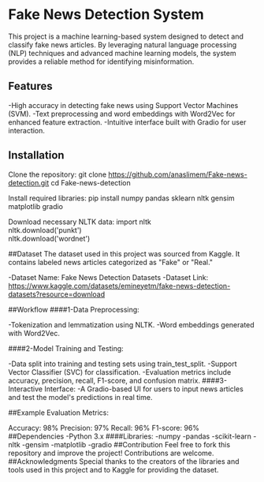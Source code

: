 # Fake News Detection System
This project is a machine learning-based system designed to detect and classify fake news articles. By leveraging natural language processing (NLP) techniques and advanced machine learning models, the system provides a reliable method for identifying misinformation.
## Features
-High accuracy in detecting fake news using Support Vector Machines (SVM).
-Text preprocessing and word embeddings with Word2Vec for enhanced feature extraction.
-Intuitive interface built with Gradio for user interaction.
## Installation

Clone the repository:
git clone https://github.com/anaslimem/Fake-news-detection.git
cd Fake-news-detection  

Install required libraries:
pip install numpy pandas sklearn nltk gensim matplotlib gradio  

Download necessary NLTK data:
import nltk  
nltk.download('punkt')  
nltk.download('wordnet')  

##Dataset
The dataset used in this project was sourced from Kaggle. It contains labeled news articles categorized as "Fake" or "Real."

-Dataset Name: Fake News Detection Datasets
-Dataset Link: https://www.kaggle.com/datasets/emineyetm/fake-news-detection-datasets?resource=download

##Workflow
####1-Data Preprocessing:

-Tokenization and lemmatization using NLTK.
-Word embeddings generated with Word2Vec.

####2-Model Training and Testing:

-Data split into training and testing sets using train_test_split.
-Support Vector Classifier (SVC) for classification.
-Evaluation metrics include accuracy, precision, recall, F1-score, and confusion matrix.
####3-Interactive Interface:
-A Gradio-based UI for users to input news articles and test the model's predictions in real time.

##Example Evaluation Metrics:

Accuracy: 98%
Precision: 97%
Recall: 96%
F1-score: 96%
##Dependencies
-Python 3.x
####Libraries:
-numpy
-pandas
-scikit-learn
-nltk
-gensim
-matplotlib
-gradio
##Contribution
Feel free to fork this repository and improve the project! Contributions are welcome.
##Acknowledgments
Special thanks to the creators of the libraries and tools used in this project and to Kaggle for providing the dataset.

